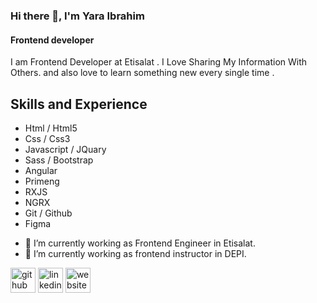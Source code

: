 
### Hi there 👋, I'm Yara Ibrahim
#### Frontend developer
<!-- ![Frontend developer](https://arturssmirnovs.github.io/github-profile-readme-generator/images/banner.png) -->

I am Frontend Developer at Etisalat . I Love Sharing My Information With Others. and also love to learn something new every single time .

## Skills and Experience
* Html / Html5
* Css / Css3
* Javascript / JQuary
* Sass / Bootstrap
* Angular
* Primeng
* RXJS
* NGRX
* Git / Github
* Figma

- 🔭 I’m currently working as Frontend Engineer in Etisalat.
- 🔭 I’m currently working as frontend instructor in DEPI.  


[<img src='https://cdn.jsdelivr.net/npm/simple-icons@3.0.1/icons/github.svg' alt='github' height='40'>](https://github.com/Yarahegazy502)  [<img src='https://cdn.jsdelivr.net/npm/simple-icons@3.0.1/icons/linkedin.svg' alt='linkedin' height='40'>](https://www.linkedin.com/in/yara-hegazy-61b208190/)  [<img src='https://cdn.jsdelivr.net/npm/simple-icons@3.0.1/icons/icloud.svg' alt='website' height='40'>](yaraibrahim.netlify.app)  


